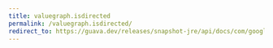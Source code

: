 ```yaml
---
title: valuegraph.isdirected
permalink: /valuegraph.isdirected/
redirect_to: https://guava.dev/releases/snapshot-jre/api/docs/com/google/common/graph/ValueGraph.html#isDirected--
---
```

